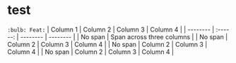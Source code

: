# test

`:bulb: Feat:`
| Column 1 | Column 2 | Column 3 | Column 4 |
| -------- | :------: | -------- | -------- |
| No span  | <td rowspan="3">Span across three columns</td> |
| No span  | Column 2 | Column 3 | Column 4 |
| No span  | Column 2 | Column 3 | Column 4 |
| No span  | Column 2 | Column 3 | Column 4 |

